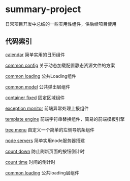 ﻿# summary-project
日常项目开发中总结的一些实用性组件，供后续项目使用 
 
## 代码索引   

   [calendar](https://github.com/iiling/summary-project/tree/master/calendar)  简单实用的日历组件         

   [common config](https://github.com/iiling/summary-project/tree/master/common%20config)   关于动态加载配置静态资源文件的方案

   [common loading](https://github.com/iiling/summary-project/tree/master/common%20loading)   公共Loading组件

   [common model](https://github.com/iiling/summary-project/tree/master/common%20model)   公共弹出层组件

   [container fixed](https://github.com/iiling/summary-project/tree/master/container%20fixed)   固定区域组件

   [exception monitor](https://github.com/iiling/summary-project/tree/master/exception%20monitor)   前端异常处理上报组件
    
   [template engine](https://github.com/iiling/summary-project/tree/master/template%20engine)   前端字符串替换组件，简易的前端模板引擎

   [tree menu](https://github.com/iiling/summary-project/tree/master/tree%20menu)   自定义一个简单的左侧导航条组件

   [node servers](https://github.com/iiling/summary-project/tree/master/node%20servers)  简单实用node服务器搭建

   [count down](https://github.com/iiling/summary-project/tree/master/count%20time)  防止刷新页面的按钮倒计时

   [count time](https://github.com/iiling/summary-project/tree/master/count%20time)  时间的倒计时
   
   [common loading](https://github.com/iiling/summary-project/tree/master/common%20loading)  公共loading层组件

   

  